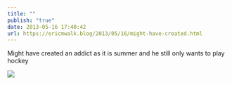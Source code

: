 ```yaml
---
title: ""
publish: "true"
date: 2013-05-16 17:40:42
url: https://ericmwalk.blog/2013/05/16/might-have-created.html
---
```


Might have created an addict as it is summer and he still only wants to play hockey

![](https://ericmwalk.blog/uploads/2022/75e3b07d7e.jpg)